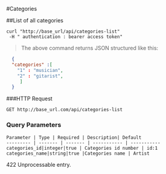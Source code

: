 
#Categories

##List of all categories

```shells
curl "http://base_url/api/categories-list" 
 -H " authentication : bearer access token"
```

> The above command returns JSON structured like this:

```json
  {
  "categories" :[
    "1" : "musician",
    "2" : "gitarist",
     ]
  }
```

###HTTP Request

`GET http://base_url.com/api/categories-list`

### Query Parameters

    Parameter | Type | Required | Description| Default
    --------- | ------- | ------- | ----------- | -----------
    categories_id|integer|true | Categories id number | id:1      
    categories_name|string|true |Categories name | Artist    
 
 <aside class="warning"> 422 Unprocessable entry.</aside>
